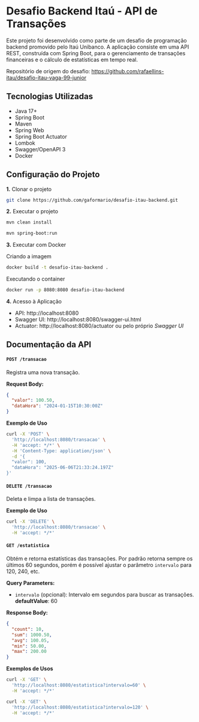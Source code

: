 
# Desafio Backend Itaú - API de Transações

Este projeto foi desenvolvido como parte de um desafio de programação backend promovido pelo Itaú Unibanco. A aplicação consiste em uma API REST, construída com Spring Boot, para o gerenciamento de transações financeiras e o cálculo de estatísticas em tempo real.

Repositório de origem do desafio: https://github.com/rafaellins-itau/desafio-itau-vaga-99-junior

## Tecnologias Utilizadas

- Java 17+
- Spring Boot
- Maven
- Spring Web
- Spring Boot Actuator
- Lombok
- Swagger/OpenAPI 3
- Docker


## Configuração do Projeto

**1.** Clonar o projeto

```bash
git clone https://github.com/gaformario/desafio-itau-backend.git
```

**2.** Executar o projeto

```bash
mvn clean install
```

```bash
mvn spring-boot:run
```

**3.** Executar com Docker

 Criando a imagem
```bash
docker build -t desafio-itau-backend . 
```
Executando o container
```bash
docker run -p 8080:8080 desafio-itau-backend
```
**4.** Acesso à Aplicação
- API: http://localhost:8080
- Swagger UI: http://localhost:8080/swagger-ui.html
- Actuator: http://localhost:8080/actuator ou pelo próprio *Swagger UI*


## Documentação da API

#### `POST /transacao`
Registra uma nova transação.

**Request Body:**
```json
{
  "valor": 100.50,
  "dataHora": "2024-01-15T10:30:00Z"
}
```

**Exemplo de Uso**

```bash
curl -X 'POST' \
  'http://localhost:8080/transacao' \
  -H 'accept: */*' \
  -H 'Content-Type: application/json' \
  -d '{
  "valor": 100,
  "dataHora": "2025-06-06T21:33:24.197Z"
}'
```

#### `DELETE /transacao`
Deleta e limpa a lista de transações.

**Exemplo de Uso**

```bash
curl -X 'DELETE' \
  'http://localhost:8080/transacao' \
  -H 'accept: */*'
```

#### `GET /estatistica`
Obtém e retorna estatísticas das transações. Por padrão retorna sempre os últimos 60 segundos, porém é possível ajustar o parâmetro `intervalo` para 120, 240, etc.

**Query Parameters:**

* `intervalo` (opcional): Intervalo em segundos para buscar as transações. **defaultValue**: 60

**Response Body:**
```json
{
  "count": 10,
  "sum": 1000.50,
  "avg": 100.05,
  "min": 50.00,
  "max": 200.00
}
```

**Exemplos de Usos**

```bash
curl -X 'GET' \
  'http://localhost:8080/estatistica?intervalo=60' \
  -H 'accept: */*'
```

```bash
curl -X 'GET' \
  'http://localhost:8080/estatistica?intervalo=120' \
  -H 'accept: */*'
```
